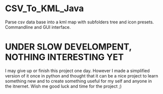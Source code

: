 # CSV_To_KML_Java
 Parse csv data base into a kml map with subfolders tree and icon presets. Commandline and GUI interface.
# UNDER SLOW DEVELOMPENT, NOTHING INTERESTING YET
I may give up or finish this project one day. However I made a simplified version of it once in python and thought that it can be a nice project to learn something new and to create something useful for my self and anyone in the itnernet.
Wish me good luck and time for the project ;)